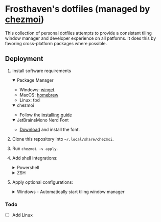 # Frosthaven's dotfiles (managed by [chezmoi](https://github.com/twpayne/chezmoi))

This collection of personal dotfiles attempts to provide a consistant tiling window manager and developer experience on all patforms. It does this by favoring cross-platform packages where possible.

## Deployment

1. Install software requirements
    <details open>
    <summary>Package Manager</summary>
        
    - Windows: [winget](https://learn.microsoft.com/en-us/windows/package-manager/winget/#install-winget)
    - MacOS: [homebrew](https://brew.sh/)
    - Linux: tbd
    </details>
    
    <details open>
    <summary>chezmoi</summary>

    - Follow the [installing guide](https://www.chezmoi.io/install/)
    </details>

    <details open>
    <summary>JetBrainsMono Nerd Font</summary>

    - [Download](https://github.com/ryanoasis/nerd-fonts/releases/download/v3.3.0/JetBrainsMono.zip) and install the font.
    </details>

3. Clone this repository into `~/.local/share/chezmoi`.
4. Run `chezmoi -v apply`.
5. Add shell integrations:
    <details>
    <summary>Powershell</summary>
    
    Add the following line to `$env:USERPROFILE\Documents\PowerShell\Microsoft.PowerShell_profile.ps1`:
    
    ```powershell
    . $env:USERPROFILE\.config\shell\chezmoi-powershell.ps1
    ```
    </details>
    <details>
    <summary>ZSH</summary>
    
    Add the following line to `$HOME/.zshrc`:
    
    ```sh
    source $HOME/.config/shell/chezmoi-zsh.sh
    ```
    </details>
6. Apply optional configurations:
    <details>
    <summary>Windows - Automatically start tiling window manager</summary>
        
    create a shortcut in `shell:startup` with a value of `komorebic.exe start --bar --whkd`
    </details>

### Todo

- [ ] Add Linux
